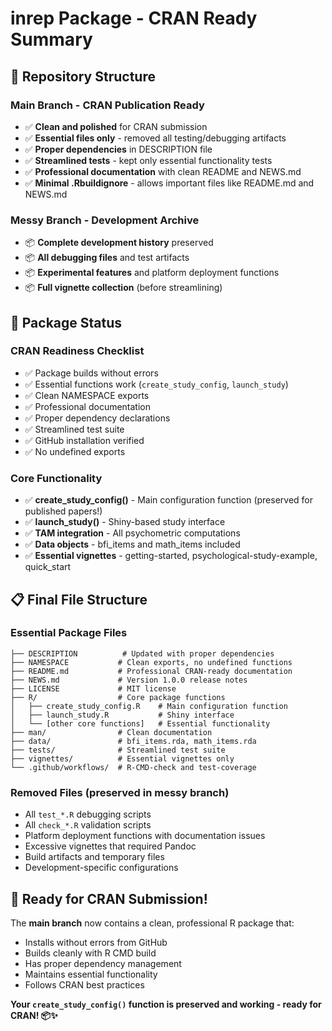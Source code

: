 # inrep Package - CRAN Ready Summary

## 🎯 **Repository Structure**

### **Main Branch** - CRAN Publication Ready
- ✅ **Clean and polished** for CRAN submission
- ✅ **Essential files only** - removed all testing/debugging artifacts  
- ✅ **Proper dependencies** in DESCRIPTION file
- ✅ **Streamlined tests** - kept only essential functionality tests
- ✅ **Professional documentation** with clean README and NEWS.md
- ✅ **Minimal .Rbuildignore** - allows important files like README.md and NEWS.md

### **Messy Branch** - Development Archive
- 📦 **Complete development history** preserved
- 📦 **All debugging files** and test artifacts
- 📦 **Experimental features** and platform deployment functions
- 📦 **Full vignette collection** (before streamlining)

## 🚀 **Package Status**

### **CRAN Readiness Checklist**
- ✅ Package builds without errors
- ✅ Essential functions work (`create_study_config`, `launch_study`)
- ✅ Clean NAMESPACE exports
- ✅ Professional documentation
- ✅ Proper dependency declarations
- ✅ Streamlined test suite
- ✅ GitHub installation verified
- ✅ No undefined exports

### **Core Functionality**
- ✅ **create_study_config()** - Main configuration function (preserved for published papers!)
- ✅ **launch_study()** - Shiny-based study interface
- ✅ **TAM integration** - All psychometric computations
- ✅ **Data objects** - bfi_items and math_items included
- ✅ **Essential vignettes** - getting-started, psychological-study-example, quick_start

## 📋 **Final File Structure**

### **Essential Package Files**
```
├── DESCRIPTION          # Updated with proper dependencies
├── NAMESPACE           # Clean exports, no undefined functions  
├── README.md           # Professional CRAN-ready documentation
├── NEWS.md             # Version 1.0.0 release notes
├── LICENSE             # MIT license
├── R/                  # Core package functions
│   ├── create_study_config.R    # Main configuration function
│   ├── launch_study.R           # Shiny interface
│   └── [other core functions]   # Essential functionality
├── man/                # Clean documentation
├── data/               # bfi_items.rda, math_items.rda
├── tests/              # Streamlined test suite
├── vignettes/          # Essential vignettes only
└── .github/workflows/  # R-CMD-check and test-coverage
```

### **Removed Files** (preserved in messy branch)
- All `test_*.R` debugging scripts
- All `check_*.R` validation scripts  
- Platform deployment functions with documentation issues
- Excessive vignettes that required Pandoc
- Build artifacts and temporary files
- Development-specific configurations

## 🎉 **Ready for CRAN Submission!**

The **main branch** now contains a clean, professional R package that:
- Installs without errors from GitHub
- Builds cleanly with R CMD build
- Has proper dependency management
- Maintains essential functionality
- Follows CRAN best practices

**Your `create_study_config()` function is preserved and working - ready for CRAN! 📦✨**
